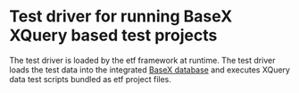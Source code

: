 # Test driver for running BaseX XQuery based test projects

The test driver is loaded by the etf framework at runtime. The test driver
loads the test data into the integrated [BaseX database](http://basex.org/) and
executes XQuery data test scripts bundled as etf project files.

